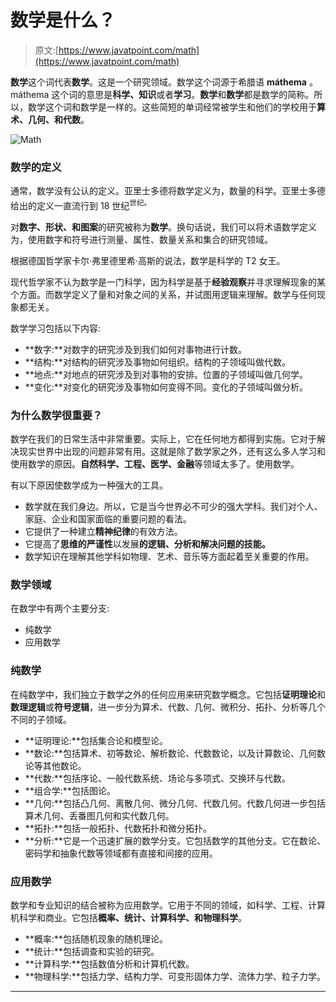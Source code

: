 # 数学是什么？

> 原文:[https://www.javatpoint.com/math](https://www.javatpoint.com/math)

**数学**这个词代表**数学**。这是一个研究领域。数学这个词源于希腊语 **máthema** 。máthema 这个词的意思是**科学、知识**或者**学习**。**数学**和**数学**都是数学的简称。所以，数学这个词和数学是一样的。这些简短的单词经常被学生和他们的学校用于**算术、几何、**和**代数**。

![Math](../Images/09a4eced082d6d2ad382683b422d3128.png)

### 数学的定义

通常，数学没有公认的定义。亚里士多德将数学定义为，数量的科学。亚里士多德给出的定义一直流行到 18 世纪<sup>世纪。</sup>

对**数字、形状、**和**图案**的研究被称为**数学**。换句话说，我们可以将术语数学定义为，使用数字和符号进行测量、属性、数量关系和集合的研究领域。

根据德国哲学家卡尔·弗里德里希·高斯的说法，数学是科学的 T2 女王。

现代哲学家不认为数学是一门科学，因为科学是基于**经验观察**并寻求理解现象的某个方面。而数学定义了量和对象之间的关系，并试图用逻辑来理解。数学与任何现象都无关。

数学学习包括以下内容:

*   **数字:**对数字的研究涉及到我们如何对事物进行计数。
*   **结构:**对结构的研究涉及事物如何组织。结构的子领域叫做代数。
*   **地点:**对地点的研究涉及到对事物的安排。位置的子领域叫做几何学。
*   **变化:**对变化的研究涉及事物如何变得不同。变化的子领域叫做分析。

### 为什么数学很重要？

数学在我们的日常生活中非常重要。实际上，它在任何地方都得到实施。它对于解决现实世界中出现的问题非常有用。这就是除了数学家之外，还有这么多人学习和使用数学的原因。**自然科学、工程、医学、金融**等领域太多了。使用数学。

有以下原因使数学成为一种强大的工具。

*   数学就在我们身边。所以，它是当今世界必不可少的强大学科。我们对个人、家庭、企业和国家面临的重要问题的看法。
*   它提供了一种建立**精神纪律**的有效方法。
*   它提高了**思维的严谨性**以发展**的逻辑、分析和解决问题的技能。**
*   数学知识在理解其他学科如物理、艺术、音乐等方面起着至关重要的作用。

### 数学领域

在数学中有两个主要分支:

*   纯数学
*   应用数学

### 纯数学

在纯数学中，我们独立于数学之外的任何应用来研究数学概念。它包括**证明理论**和**数理逻辑**或**符号逻辑**，进一步分为算术、代数、几何、微积分、拓扑、分析等几个不同的子领域。

*   **证明理论:**包括集合论和模型论。
*   **数论:**包括算术、初等数论、解析数论、代数数论，以及计算数论、几何数论等其他数论。
*   **代数:**包括序论、一般代数系统、场论与多项式、交换环与代数。
*   **组合学:**包括图论。
*   **几何:**包括凸几何、离散几何、微分几何、代数几何。代数几何进一步包括算术几何、丢番图几何和实代数几何。
*   **拓扑:**包括一般拓扑、代数拓扑和微分拓扑。
*   **分析:**它是一个迅速扩展的数学分支。它包括数学的其他分支。它在数论、密码学和抽象代数等领域都有直接和间接的应用。

### 应用数学

数学和专业知识的结合被称为应用数学。它用于不同的领域，如科学、工程、计算机科学和商业。它包括**概率、统计、计算科学、**和**物理科学**。

*   **概率:**包括随机现象的随机理论。
*   **统计:**包括调查和实验的研究。
*   **计算科学:**包括数值分析和计算机代数。
*   **物理科学:**包括力学、结构力学、可变形固体力学、流体力学、粒子力学。

* * *